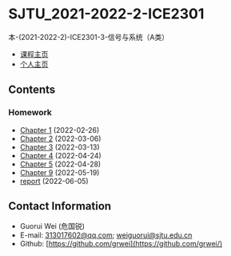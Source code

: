 # SJTU_2021-2022-2-ICE2301

本-(2021-2022-2)-ICE2301-3-信号与系统（A类）

- [课程主页](https://grwei.github.io/SJTU_2021-2022-2_ICE2301/)
- [个人主页](https://grwei.github.io/)

## Contents

### Homework

- [Chapter 1](https://grwei.github.io/SJTU_2021-2022-2_ICE2301/ch1_危国锐_516021910080.pdf) (2022-02-26)
- [Chapter 2](https://grwei.github.io/SJTU_2021-2022-2_ICE2301/ch2_危国锐_516021910080.pdf) (2022-03-06)
- [Chapter 3](https://grwei.github.io/SJTU_2021-2022-2_ICE2301/ch3_危国锐_516021910080.pdf) (2022-03-13)
- [Chapter 4](https://grwei.github.io/SJTU_2021-2022-2_ICE2301/ch4_危国锐_516021910080.pdf) (2022-04-24)
- [Chapter 5](https://grwei.github.io/SJTU_2021-2022-2_ICE2301/ch5_危国锐_516021910080.pdf) (2022-04-28)
- [Chapter 9](https://grwei.github.io/SJTU_2021-2022-2_ICE2301/ch9_危国锐_516021910080.pdf) (2022-05-19)
- [report](https://grwei.github.io/SJTU_2021-2022-2_ICE2301/project_危国锐_516021910080.pdf) (2022-06-05)

## Contact Information

- Guorui Wei (危国锐)
- E-mail: 313017602@qq.com; weiguorui@sjtu.edu.cn
- Github: [https://github.com/grwei](https://github.com/grwei/)
